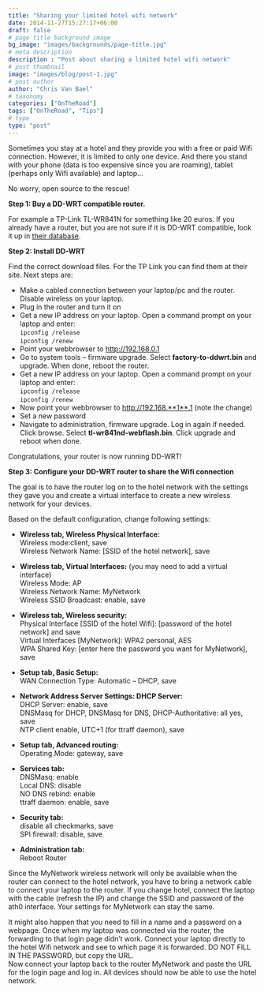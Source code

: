```yaml
---
title: "Sharing your limited hotel wifi network"
date: 2014-11-27T15:27:17+06:00
draft: false
# page title background image
bg_image: "images/backgrounds/page-title.jpg"
# meta description
description : "Post about sharing a limited hotel wifi network"
# post thumbnail
image: "images/blog/post-1.jpg"
# post author
author: "Chris Van Bael"
# taxonomy
categories: ["OnTheRoad"]
tags: ["OnTheRoad", "Tips"]
# type
type: "post"
---
```




Sometimes you stay at a hotel and they provide you with a free or paid Wifi connection. However, it is limited to only one device. And there you stand with your phone (data is too expensive since you are roaming), tablet (perhaps only Wifi available) and laptop…

No worry, open source to the rescue!

**Step 1: Buy a DD-WRT compatible router.**

For example a TP-Link TL-WR841N for something like 20 euros. If you already have a router, but you are not sure if it is DD-WRT compatible, look it up in [their database](http://www.dd-wrt.com/site/support/router-database).

**Step 2: Install DD-WRT**

Find the correct download files.  For the TP Link you can find them at their site.
Next steps are:  
* Make a cabled connection between your laptop/pc and the router. Disable wireless on your laptop.
* Plug in the router and turn it on
* Get a new IP address on your laptop. Open a command prompt on your laptop and enter:  
`ipconfig /release`  
`ipconfig /renew`  
* Point your webbrowser to http://192.168.0.1
* Go to system tools – firmware upgrade. Select **factory-to-ddwrt.bin** and upgrade. When done, reboot the router.
* Get a new IP address on your laptop. Open a command prompt on your laptop and enter:  
`ipconfig /release`  
`ipconfig /renew`  
* Now point your webbrowser to http://192.168.**1**.1 (note the change)
* Set a new password
* Navigate to administration, firmware upgrade. Log in again if needed. Click browse. Select **tl-wr841nd-webflash.bin**. Click upgrade and reboot when done.  

Congratulations, your router is now running DD-WRT!


**Step 3: Configure your DD-WRT router to share the Wifi connection**

The goal is to have the router log on to the hotel network with the settings they gave you and create a virtual interface to create a new wireless network for your devices.

Based on the default configuration, change following settings:

* **Wireless tab, Wireless Physical Interface:**  
Wireless mode:client, save  
Wireless Network Name: [SSID of the hotel network], save  

* **Wireless tab, Virtual Interfaces:** (you may need to add a virtual interface)  
Wireless Mode: AP  
Wireless Network Name: MyNetwork  
Wireless SSID Broadcast: enable, save  

* **Wireless tab, Wireless security:**  
Physical Interface [SSID of the hotel Wifi]: [password of the hotel network] and save  
Virtual Interfaces [MyNetwork]: WPA2 personal, AES  
WPA Shared Key: [enter here the password you want for MyNetwork], save  

* **Setup tab, Basic Setup:**  
WAN Connection Type: Automatic – DHCP, save  

* **Network Address Server Settings: DHCP Server:**  
DHCP Server: enable, save  
DNSMasq for DHCP, DNSMasq for DNS, DHCP-Authoritative: all yes, save  
NTP client enable, UTC+1 (for ttraff daemon), save  

* **Setup tab, Advanced routing:**  
Operating Mode: gateway, save  

* **Services tab:**  
DNSMasq: enable  
Local DNS: disable  
NO DNS rebind: enable  
ttraff daemon: enable, save  

* **Security tab:**  
disable all checkmarks, save  
SPI firewall: disable, save  

* **Administration tab:**  
Reboot Router  

Since the MyNetwork wireless network will only be available when the router can connect to the hotel network, you have to bring a network cable to connect your laptop to the router.  If you change hotel, connect the laptop with the cable (refresh the IP) and change the SSID and password of the ath0 interface. Your settings for MyNetwork can stay the same.

It might also happen that you need to fill in a name and a password on a webpage. Once when my laptop was connected via the router, the forwarding to that login page didn’t work. Connect your laptop directly to the hotel Wifi network and see to which page it is forwarded. DO NOT FILL IN THE PASSWORD, but copy the URL.  
Now connect your laptop back to the router MyNetwork and paste the URL for the login page and log in.  All devices should now be able to use the hotel network.

